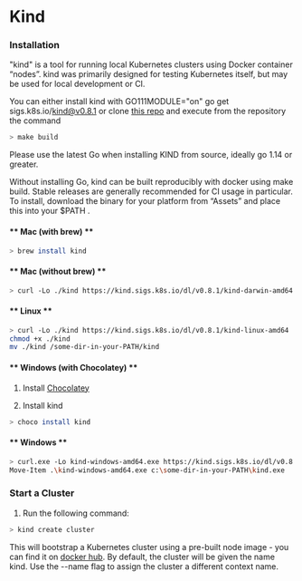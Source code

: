 # Kind

### Installation

"kind" is a tool for running local Kubernetes clusters using Docker container “nodes”.
kind was primarily designed for testing Kubernetes itself, but may be used for local development or CI.

 You can either install kind with GO111MODULE="on" go get sigs.k8s.io/kind@v0.8.1 or clone [this repo](https://github.com/kubernetes-sigs/kind//) and execute from the repository the command 
 ```bash
> make build
```

Please use the latest Go when installing KIND from source, ideally go 1.14 or greater.

Without installing Go, kind can be built reproducibly with docker using make build.
Stable releases are generally recommended for CI usage in particular. To install, download the binary for your platform from “Assets” and place this into your $PATH .

<!-- tabs:start -->

#### ** Mac (with brew) **

```bash
> brew install kind
```

#### ** Mac (without brew) **

```bash
> curl -Lo ./kind https://kind.sigs.k8s.io/dl/v0.8.1/kind-darwin-amd64
```

#### ** Linux **

```bash
> curl -Lo ./kind https://kind.sigs.k8s.io/dl/v0.8.1/kind-linux-amd64
chmod +x ./kind
mv ./kind /some-dir-in-your-PATH/kind
```

#### ** Windows (with Chocolatey) **

1. Install [Chocolatey](https://chocolatey.org/)

2. Install kind

```bash
> choco install kind
```

#### ** Windows **

```bash
> curl.exe -Lo kind-windows-amd64.exe https://kind.sigs.k8s.io/dl/v0.8.1/kind-windows-amd64
Move-Item .\kind-windows-amd64.exe c:\some-dir-in-your-PATH\kind.exe
```

<!-- tabs:end -->

### Start a Cluster

1) Run the following command:

 ```bash
> kind create cluster
```
This will bootstrap a Kubernetes cluster using a pre-built node image - you can find it on [docker hub](https://hub.docker.com/r/kindest/node//).
By default, the cluster will be given the name kind. Use the --name flag to assign the cluster a different context name.

